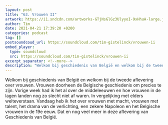 ```yaml
---
layout: post
title: "63. Vrouwen II"
artwork: https://i1.sndcdn.com/artworks-GTjNsGlGz3UlyyoI-9xHhuA-large.jpg
author: Tim
date: 2021-04-21 17:39:20 +0200
categories: podcast
tag: []
postsoundcoud_url: https://soundcloud.com/tim-gistelinck/vrouwen-ii
embed_player:
  type: soundcloud
  src: https://soundcloud.com/tim-gistelinck/vrouwen-ii
excerpt_separator: <!--more-->
description: "Welkom bij geschiedenis van België en welkom bij de tweede aflevering over vrouwen."
---
```

Welkom bij geschiedenis van België en welkom bij de tweede aflevering over vrouwen. Vrouwen doorheen de Belgische geschiedenis om precies te zijn. Vorige week had ik het al over de middeleeuwen en hoe vrouwen in de lagen landen nog zo slecht niet af waren. In vergelijking met elders welteverstaan. Vandaag heb ik het over vrouwen met macht, vrouwen met talent, het drama van de verlichting, een zekere Napoleon en het Belgische vrouwen in de 19e eeuw. Dat en nog veel meer in deze aflevering van Geschiedenis van België.